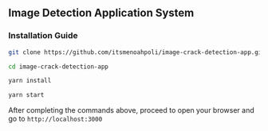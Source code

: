 ## Image Detection Application System

### Installation Guide

```bash
git clone https://github.com/itsmenoahpoli/image-crack-detection-app.git

cd image-crack-detection-app

yarn install

yarn start
```

After completing the commands above, proceed to open your browser and go to `http://localhost:3000`
